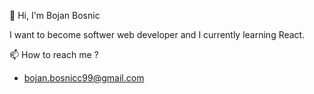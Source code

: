  👋 Hi, I'm Bojan Bosnic 
 
   I want to become softwer web developer and I currently learning React. 

 📫 How to reach me ?
 
- bojan.bosnicc99@gmail.com
